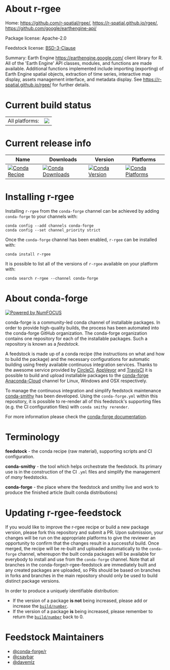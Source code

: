 About r-rgee
============

Home: https://github.com/r-spatial/rgee/, https://r-spatial.github.io/rgee/, https://github.com/google/earthengine-api/

Package license: Apache-2.0

Feedstock license: [BSD-3-Clause](https://github.com/conda-forge/r-rgee-feedstock/blob/master/LICENSE.txt)

Summary: Earth Engine <https://earthengine.google.com/> client library for R. All of the 'Earth Engine' API classes, modules, and functions are made available. Additional functions implemented include importing (exporting) of Earth Engine spatial objects, extraction of time series, interactive map display, assets management interface, and metadata display. See <https://r-spatial.github.io/rgee/> for further details.

Current build status
====================


<table><tr><td>All platforms:</td>
    <td>
      <a href="https://dev.azure.com/conda-forge/feedstock-builds/_build/latest?definitionId=13842&branchName=master">
        <img src="https://dev.azure.com/conda-forge/feedstock-builds/_apis/build/status/r-rgee-feedstock?branchName=master">
      </a>
    </td>
  </tr>
</table>

Current release info
====================

| Name | Downloads | Version | Platforms |
| --- | --- | --- | --- |
| [![Conda Recipe](https://img.shields.io/badge/recipe-r--rgee-green.svg)](https://anaconda.org/conda-forge/r-rgee) | [![Conda Downloads](https://img.shields.io/conda/dn/conda-forge/r-rgee.svg)](https://anaconda.org/conda-forge/r-rgee) | [![Conda Version](https://img.shields.io/conda/vn/conda-forge/r-rgee.svg)](https://anaconda.org/conda-forge/r-rgee) | [![Conda Platforms](https://img.shields.io/conda/pn/conda-forge/r-rgee.svg)](https://anaconda.org/conda-forge/r-rgee) |

Installing r-rgee
=================

Installing `r-rgee` from the `conda-forge` channel can be achieved by adding `conda-forge` to your channels with:

```
conda config --add channels conda-forge
conda config --set channel_priority strict
```

Once the `conda-forge` channel has been enabled, `r-rgee` can be installed with:

```
conda install r-rgee
```

It is possible to list all of the versions of `r-rgee` available on your platform with:

```
conda search r-rgee --channel conda-forge
```


About conda-forge
=================

[![Powered by NumFOCUS](https://img.shields.io/badge/powered%20by-NumFOCUS-orange.svg?style=flat&colorA=E1523D&colorB=007D8A)](http://numfocus.org)

conda-forge is a community-led conda channel of installable packages.
In order to provide high-quality builds, the process has been automated into the
conda-forge GitHub organization. The conda-forge organization contains one repository
for each of the installable packages. Such a repository is known as a *feedstock*.

A feedstock is made up of a conda recipe (the instructions on what and how to build
the package) and the necessary configurations for automatic building using freely
available continuous integration services. Thanks to the awesome service provided by
[CircleCI](https://circleci.com/), [AppVeyor](https://www.appveyor.com/)
and [TravisCI](https://travis-ci.com/) it is possible to build and upload installable
packages to the [conda-forge](https://anaconda.org/conda-forge)
[Anaconda-Cloud](https://anaconda.org/) channel for Linux, Windows and OSX respectively.

To manage the continuous integration and simplify feedstock maintenance
[conda-smithy](https://github.com/conda-forge/conda-smithy) has been developed.
Using the ``conda-forge.yml`` within this repository, it is possible to re-render all of
this feedstock's supporting files (e.g. the CI configuration files) with ``conda smithy rerender``.

For more information please check the [conda-forge documentation](https://conda-forge.org/docs/).

Terminology
===========

**feedstock** - the conda recipe (raw material), supporting scripts and CI configuration.

**conda-smithy** - the tool which helps orchestrate the feedstock.
                   Its primary use is in the construction of the CI ``.yml`` files
                   and simplify the management of *many* feedstocks.

**conda-forge** - the place where the feedstock and smithy live and work to
                  produce the finished article (built conda distributions)


Updating r-rgee-feedstock
=========================

If you would like to improve the r-rgee recipe or build a new
package version, please fork this repository and submit a PR. Upon submission,
your changes will be run on the appropriate platforms to give the reviewer an
opportunity to confirm that the changes result in a successful build. Once
merged, the recipe will be re-built and uploaded automatically to the
`conda-forge` channel, whereupon the built conda packages will be available for
everybody to install and use from the `conda-forge` channel.
Note that all branches in the conda-forge/r-rgee-feedstock are
immediately built and any created packages are uploaded, so PRs should be based
on branches in forks and branches in the main repository should only be used to
build distinct package versions.

In order to produce a uniquely identifiable distribution:
 * If the version of a package **is not** being increased, please add or increase
   the [``build/number``](https://docs.conda.io/projects/conda-build/en/latest/resources/define-metadata.html#build-number-and-string).
 * If the version of a package **is** being increased, please remember to return
   the [``build/number``](https://docs.conda.io/projects/conda-build/en/latest/resources/define-metadata.html#build-number-and-string)
   back to 0.

Feedstock Maintainers
=====================

* [@conda-forge/r](https://github.com/conda-forge/r/)
* [@csaybar](https://github.com/csaybar/)
* [@davemlz](https://github.com/davemlz/)

